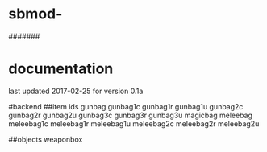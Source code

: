 # sbmod-
#######
# documentation
last updated 2017-02-25 for version 0.1a

#backend
##item ids
gunbag
gunbag1c
gunbag1r
gunbag1u
gunbag2c
gunbag2r
gunbag2u
gunbag3c
gunbag3r
gunbag3u
magicbag
meleebag
meleebag1c
meleebag1r
meleebag1u
meleebag2c
meleebag2r
meleebag2u

##objects
weaponbox
